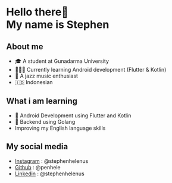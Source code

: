 # Hello there👋 <br> My name is Stephen

## About me
- 🎓 A student at Gunadarma University  
- 👨🏻‍💻 Currently learning Android development (Flutter & Kotlin)  
- 🎺 A jazz music enthusiast
- 🇮🇩 Indonesian

## What i am learning 
- 📱 Android Development using Flutter and Kotlin   
- 🛜 Backend using Golang  
- Improving my English language skills

## My social media
- [Instagram](https://www.instagram.com/stephenhelenus/) : @stephenhelenus
- [Github](https://github.com/penhele) : @penhele
- [Linkedin](https://www.linkedin.com/in/stephenhelenus/) : @stephenhelenus
